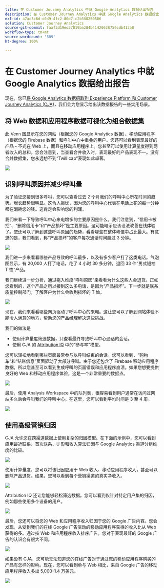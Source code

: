 ```yaml
---
title: 在 Customer Journey Analytics 中就 Google Analytics 数据给出报告
description: 在 Customer Journey Analytics 中就 Google Analytics 数据给出有价值的报告
exl-id: a7ac3c8d-c0d9-4fc2-80d7-c2b388250586
solution: Customer Journey Analytics
source-git-commit: faaf3d19ed37019ba284b41420628750cdb413b8
workflow-type: tm+mt
source-wordcount: '809'
ht-degree: 100%

---
```


# 在 Customer Journey Analytics 中就 Google Analytics 数据给出报告

现在，您已[将 Google Analytics 数据摄取到 Experience Platform 和 Customer Journey Analytics (CJA)](/help/use-cases/ga-to-cja.md)，我们会为您显示给出该数据报告的一些实用场景。

## 将 Web 数据和应用程序数据可视化为组合数据集

此 Venn 图显示在您的网站（根据您的 Google Analytics 数据）、移动应用程序（根据您的 Firebase 数据）和呼叫中心中重叠的用户。您还可以看到表现最好的产品 - 不光在 Web 上，而且在移动应用程序上。您甚至可以使用计算量度得到两者收入的总和。您会注意到，当查看合并收入时，表现最好的产品表现不一。没有合并数据集，您永远想不到“Twill cap”表现如此卓著。

![](assets/combined-datasets.png)

## 识别呼叫原因并减少呼叫量

为了验证您接到很多呼叫，您可以查看过去 2 个月我们的呼叫中心所花时间的趋势。增长趋势很明显。这令人担忧，因为您的呼叫中心代表在电话上花的每一分钟都在消耗您的钱。这肯定会影响您的利润。

我们来看一下导致呼叫中心来电增多的主要原因是什么。我们注意到，“信用卡被拒”、“删除信用卡”和“产品损坏”是主要原因。这可能暗示应该设法改善在线体验了。您还可以了解到这些呼叫原因的趋势，看看哪些在整体峰值中占比最大。有意思的是，我们看到，称“产品损坏”的客户每次通话时间超过 3 分钟。

![](assets/call-volume.png)

我们进一步来看看哪些产品导致的呼叫最多，以及有多少客户打了这类电话。气泡图显示，有 20,000 人打了电话，花了 4 小时 30 多分钟，退回 33 件“男式短袖 T 恤”产品。

我们继续进一步分析，通过拖入维度“呼叫原因”来看看为什么这些人会退货。正如您看到的，这个产品之所以接到这么多电话，是因为“产品损坏”。下一步就是联系质量控制部门，了解客户为什么会收到损坏的 T 恤。

![](assets/call-reason.png)

现在，我们来看看哪些网页驱动了呼叫中心的来电。这让您可以了解到网站体验不能令人满意的地方，帮助您的产品经理解决这些挑战。

我们的做法是

* 使用计算量度筛选数据，只查看最终导致呼叫中心通话的会话。
* 使用 CJA 的 [Attribution IQ](https://experienceleague.adobe.com/docs/analytics-platform/using/cja-workspace/attribution/models.html?lang=zh-Hans#cja-workspace) 中的“参与率”模型。

您可以轻松地看到哪些页面最常参与以呼叫结束的会话。您可以看到，“购物车”和“结账信息”页面驱动了大部分呼叫。由于您还包含了 Firebase 移动应用程序数据，所以您甚至可以看到生成呼叫的页面错误和应用程序崩溃。如果您想要提供良好的 Web 和移动应用程序体验，这是一个非常重要的数据点。

![](assets/contributing-pages.png)

最后，使用 Analysis Workspace 中的队列表，很容易看到用户通常在访问过网站多久后会呼叫我们的呼叫中心。在这里，您可以看到平均时间是 3 至 4 周。

![](assets/cohort.png)

## 使用高级营销归因

CJA 允许您在跨渠道数据上使用复杂的归因模型。在下面的示例中，您可以看到应用最近联系、首次联系、U 形和收入算法归因与 Google Analytics 渠道分组维度的比较。

![](assets/mktg-attribution.png)

使用计算量度，您可以将该归因应用于 Web 收入、移动应用程序收入，甚至可以删除产品退货。结果，您可以看到每个营销渠道的真实净收入。

![](assets/calc-metric.png)

Attribution IQ 还让您能够轻松筛选数据。您可以看到仅针对特定用户集的归因，例如那些使用多个设备的用户。

![](assets/filter.png)

最后，您还可以将您的 Web 和应用程序收入归因于您的 Google 广告内容。您会发现，从受到我们的在线 Google 广告驱动的移动应用程序获得的收入比从 Web 获得的多。通过按 Web 和应用程序收入排序广告，您对于表现最好的 Google 广告的认识会有很大不同。

![](assets/google-ad.png)

如果没有 CJA，您可能无法知道您的在线广告对于通过您的移动应用程序购买的产品有怎样的影响。现在，您可以看到单与 Web 相比，来自 Google 广告的移动应用程序收入多出 5,000-1.4 万美元。

![](assets/google-ad2.png)
